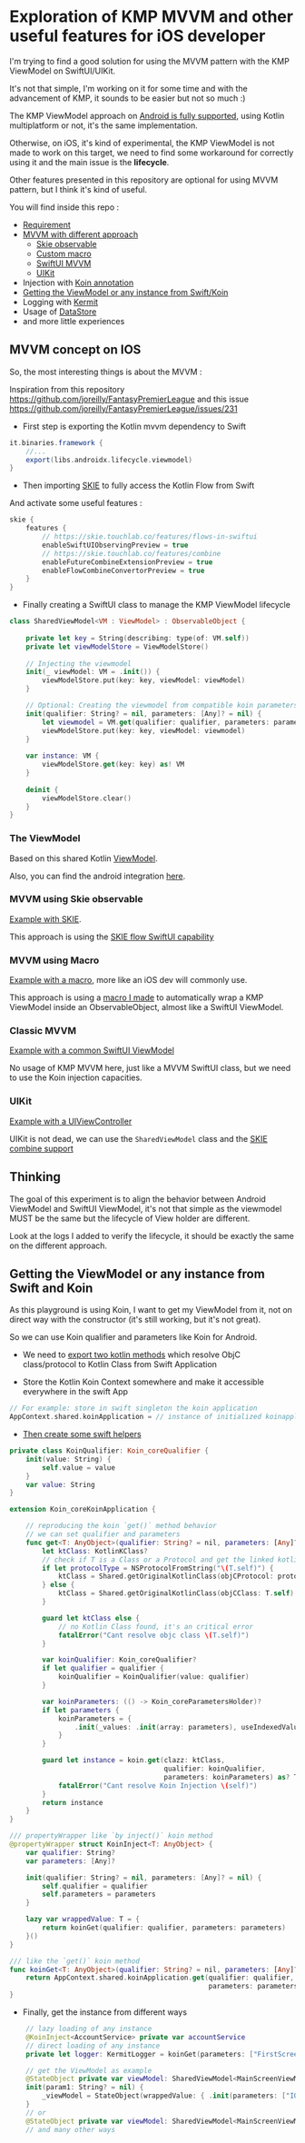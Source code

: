 # Exploration of KMP MVVM and other useful features for iOS developer

I'm trying to find a good solution for using the MVVM pattern with the KMP ViewModel on SwiftUI/UIKit.

It's not that simple, I'm working on it for some time and with the advancement of KMP, it sounds to be easier but not so much :)

The KMP ViewModel approach on [Android is fully supported](https://developer.android.com/topic/libraries/architecture/viewmodel), using Kotlin multiplatform or not, it's the same implementation.

Otherwise, on iOS, it's kind of experimental, the KMP ViewModel is not made to work on this target, we need to find some workaround for correctly using it and the main issue is the **lifecycle**.

Other features presented in this repository are optional for using MVVM pattern, but I think it's kind of useful.

You will find inside this repo :

- [Requirement](#mvvm-concept-on-ios)
- [MVVM with different approach](#the-viewmodel)
    - [Skie observable](#mvvm-using-skie-observable)
    - [Custom macro](#mvvm-using-macro)
    - [SwiftUI MVVM](#classic-mvvm)
    - [UIKit](#uikit)
- Injection with [Koin annotation](https://insert-koin.io/)
- [Getting the ViewModel or any instance from Swift/Koin](#getting-the-viewmodel-or-any-instance-from-swift-and-koin)
- Logging with [Kermit](https://kermit.touchlab.co/)
- Usage of [DataStore](https://developer.android.com/jetpack/androidx/releases/datastore)
- and more little experiences

## MVVM concept on IOS

So, the most interesting things is about the MVVM :

Inspiration from this repository https://github.com/joreilly/FantasyPremierLeague and this issue https://github.com/joreilly/FantasyPremierLeague/issues/231

- First step is exporting the Kotlin mvvm dependency to Swift

```gradle
it.binaries.framework {
    //...
    export(libs.androidx.lifecycle.viewmodel)
}
```

- Then importing [SKIE](https://skie.touchlab.co/) to fully access the Kotlin Flow from Swift

And activate some useful features :

```gradle
skie {
    features {
        // https://skie.touchlab.co/features/flows-in-swiftui
        enableSwiftUIObservingPreview = true
        // https://skie.touchlab.co/features/combine
        enableFutureCombineExtensionPreview = true
        enableFlowCombineConvertorPreview = true
    }
}
```
 
- Finally creating a SwiftUI class to manage the KMP ViewModel lifecycle 
```swift
class SharedViewModel<VM : ViewModel> : ObservableObject {
    
    private let key = String(describing: type(of: VM.self))
    private let viewModelStore = ViewModelStore()
    
    // Injecting the viewmodel
    init(_ viewModel: VM = .init()) {
        viewModelStore.put(key: key, viewModel: viewModel)
    }

    // Optional: Creating the viewmodel from compatible koin parameters
    init(qualifier: String? = nil, parameters: [Any]? = nil) {
        let viewmodel = VM.get(qualifier: qualifier, parameters: parameters)
        viewModelStore.put(key: key, viewModel: viewmodel)
    }
    
    var instance: VM {
        viewModelStore.get(key: key) as! VM
    }
    
    deinit {
        viewModelStore.clear()
    }
}
```
### The ViewModel

Based on this shared Kotlin [ViewModel](https://github.com/frankois944/kmp-mvvm-exploration/blob/main/Shared/src/commonMain/kotlin/fr/frankois944/kmpviewmodel/viewmodels/mainscreen/MainScreenViewModel.kt).

Also, you can find the android integration [here](https://github.com/frankois944/kmp-mvvm-exploration/blob/main/androidApp/src/main/java/fr/frankois944/kmpviewmodel/android/MyFirstScreen.kt).

### MVVM using Skie observable

[Example with SKIE](https://github.com/frankois944/kmp-mvvm-exploration/blob/main/iosApp/iosApp/SwiftUI/MyFirstScreenWithSkie.swift).

This approach is using the [SKIE flow SwiftUI capability](https://skie.touchlab.co/features/flows-in-swiftui) 

### MVVM using Macro

[Example with a macro](https://github.com/frankois944/kmp-mvvm-exploration/blob/main/iosApp/iosApp/SwiftUI/MyFirstScreenWithMacro.swift), more like an iOS dev will commonly use.

This approach is using a [macro I made](https://github.com/frankois944/kmp-mvvm-exploration/tree/main/KTViewModelBuilder) to automatically wrap a KMP ViewModel inside an ObservableObject, almost like a SwiftUI ViewModel.

### Classic MVVM

[Example with a common SwiftUI ViewModel](https://github.com/frankois944/kmp-mvvm-exploration/blob/main/iosApp/iosApp/SwiftUI/MyFirstScreenWithSwiftViewModel.swift)

No usage of KMP MVVM here, just like a MVVM SwiftUI class, but we need to use the Koin injection capacities.

### UIKit

[Example with a UIViewController](https://github.com/frankois944/kmp-mvvm-exploration/blob/main/iosApp/iosApp/UIKIt/MyFirstScreenViewController.swift)

UIKit is not dead, we can use the `SharedViewModel` class and the [SKIE combine support ](https://skie.touchlab.co/features/combine)

## Thinking

The goal of this experiment is to align the behavior between Android ViewModel and SwiftUI ViewModel, it's not that simple as the viewmodel MUST be the same but the lifecycle of View holder are different.

Look at the logs I added to verify the lifecycle, it should be exactly the same on the different approach.

## Getting the ViewModel or any instance from Swift and Koin

As this playground is using Koin, I want to get my ViewModel from it, not on direct way with the constructor (it's still working, but it's not great).

So we can use Koin qualifier and parameters like Koin for Android.

- We need to [export two kotlin methods](https://github.com/frankois944/kmp-mvvm-exploration/blob/main/Shared/src/iosMain/kotlin/fr/frankois944/kmpviewmodel/AppInit.ios.kt) which resolve ObjC class/protocol to Kotlin Class from Swift Application

- Store the Kotlin Koin Context somewhere and make it accessible everywhere in the swift App
```swift
// For example: store in swift singleton the koin application
AppContext.shared.koinApplication = // instance of initialized koinapplication
```
- [Then create some swift helpers](https://github.com/frankois944/kmp-mvvm-exploration/blob/main/iosApp/iosApp/KoinHelper.swift)
```swift
private class KoinQualifier: Koin_coreQualifier {
    init(value: String) {
        self.value = value
    }
    var value: String
}

extension Koin_coreKoinApplication {

    // reproducing the koin `get()` method behavior
    // we can set qualifier and parameters
    func get<T: AnyObject>(qualifier: String? = nil, parameters: [Any]? = nil) -> T {
        let ktClass: KotlinKClass?
        // check if T is a Class or a Protocol and get the linked kotlin class
        if let protocolType = NSProtocolFromString("\(T.self)") {
            ktClass = Shared.getOriginalKotlinClass(objCProtocol: protocolType)
        } else {
            ktClass = Shared.getOriginalKotlinClass(objCClass: T.self)
        }

        guard let ktClass else {
            // no Kotlin Class found, it's an critical error
            fatalError("Cant resolve objc class \(T.self)")
        }

        var koinQualifier: Koin_coreQualifier?
        if let qualifier = qualifier {
            koinQualifier = KoinQualifier(value: qualifier)
        }

        var koinParameters: (() -> Koin_coreParametersHolder)?
        if let parameters {
            koinParameters = {
                .init(_values: .init(array: parameters), useIndexedValues: nil)
            }
        }

        guard let instance = koin.get(clazz: ktClass,
                                      qualifier: koinQualifier,
                                      parameters: koinParameters) as? T else {
            fatalError("Cant resolve Koin Injection \(self)")
        }
        return instance
    }
}

/// propertyWrapper like `by inject()` koin method
@propertyWrapper struct KoinInject<T: AnyObject> {
    var qualifier: String?
    var parameters: [Any]?

    init(qualifier: String? = nil, parameters: [Any]? = nil) {
        self.qualifier = qualifier
        self.parameters = parameters
    }

    lazy var wrappedValue: T = {
        return koinGet(qualifier: qualifier, parameters: parameters)
    }()
}

/// like the `get()` koin method
func koinGet<T: AnyObject>(qualifier: String? = nil, parameters: [Any]? = nil) -> T {
    return AppContext.shared.koinApplication.get(qualifier: qualifier,
                                                 parameters: parameters)
}
```
- Finally, get the instance from different ways
```swift
    // lazy loading of any instance
    @KoinInject<AccountService> private var accountService
    // direct loading of any instance
    private let logger: KermitLogger = koinGet(parameters: ["FirstScreenDataStore"])

    // get the ViewModel as example
    @StateObject private var viewModel: SharedViewModel<MainScreenViewModel>
    init(param1: String? = nil) {
        _viewModel = StateObject(wrappedValue: { .init(parameters: ["IOS-MyFirstScreenWithoutMacro"]) }())
    }
    // or
    @StateObject private var viewModel: SharedViewModel<MainScreenViewModel> = .init(koinGet())
    // and many other ways
```

